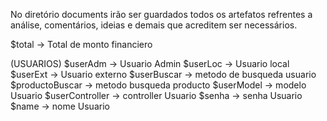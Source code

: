 No diretório documents irão ser guardados todos os artefatos refrentes a análise,
comentários, ideias e demais que acreditem ser necessários.

$total -> Total de monto financiero

(USUARIOS)
$userAdm -> Usuario Admin
$userLoc -> Usuario local
$userExt -> Usuario externo
$userBuscar -> metodo de busqueda usuario
$productoBuscar -> metodo busqueda producto
$userModel -> modelo Usuario
$userController -> controller Usuario
$senha -> senha Usuario
$name -> nome Usuario
